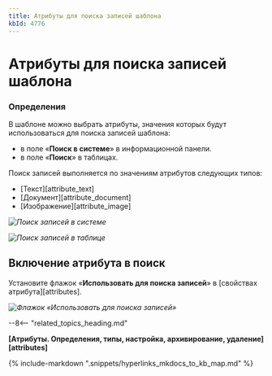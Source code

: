 ```yaml
---
title: Атрибуты для поиска записей шаблона
kbId: 4776
---
```


# Атрибуты для поиска записей шаблона

### Определения

В шаблоне можно выбрать атрибуты, значения которых будут использоваться для поиска записей шаблона:

- в поле «**Поиск в системе**» в информационной панели.
- в поле «**Поиск**» в таблицах.


Поиск записей выполняется по значениям атрибутов следующих типов:
- [Текст][attribute_text]
- [Документ][attribute_document]
- [Изображение][attribute_image]

_![Поиск записей в системе](https://kb.comindware.ru/assets/img_6603e4e419776.png)_

_![Поиск записей в таблице](https://kb.comindware.ru/assets/img_6603e4fb70b74.png)_

## Включение атрибута в поиск

Установите флажок «**Использовать для поиска записей**» в [свойствах атрибута][attributes].

_![Флажок «Использовать для поиска записей»](https://kb.comindware.ru/assets/searcheable_attribute.png)_

--8<-- "related_topics_heading.md"

**[Атрибуты. Определения, типы, настройка, архивирование, удаление][attributes]**



{% include-markdown ".snippets/hyperlinks_mkdocs_to_kb_map.md" %}
